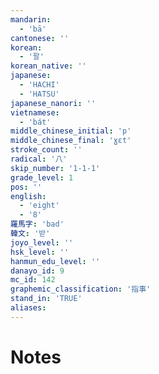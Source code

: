 ```yaml
---
mandarin:
  - 'bā'
cantonese: ''
korean:
  - '팔'
korean_native: ''
japanese:
  - 'HACHI'
  - 'HATSU'
japanese_nanori: ''
vietnamese:
  - 'bát'
middle_chinese_initial: 'p'
middle_chinese_final: 'ɣɛt'
stroke_count: ''
radical: '八'
skip_number: '1-1-1'
grade_level: 1
pos: ''
english:
  - 'eight'
  - '8'
羅馬字: 'bad'
韓文: '받'
joyo_level: ''
hsk_level: ''
hanmun_edu_level: ''
danayo_id: 9
mc_id: 142
graphemic_classification: '指事'
stand_in: 'TRUE'
aliases:
---
```


# Notes
